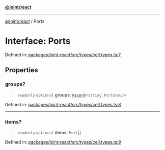 [**@joint/react**](../README.md)

***

[@joint/react](../README.md) / Ports

# Interface: Ports

Defined in: [packages/joint-react/src/types/cell.types.ts:7](https://github.com/samuelgja/joint/blob/9749094e6efe2db40c6881d5ffe1569d905db73f/packages/joint-react/src/types/cell.types.ts#L7)

## Properties

### groups?

> `readonly` `optional` **groups**: [`Record`](https://www.typescriptlang.org/docs/handbook/utility-types.html#recordkeys-type)\<`string`, `PortGroup`\>

Defined in: [packages/joint-react/src/types/cell.types.ts:8](https://github.com/samuelgja/joint/blob/9749094e6efe2db40c6881d5ffe1569d905db73f/packages/joint-react/src/types/cell.types.ts#L8)

***

### items?

> `readonly` `optional` **items**: `Port`[]

Defined in: [packages/joint-react/src/types/cell.types.ts:9](https://github.com/samuelgja/joint/blob/9749094e6efe2db40c6881d5ffe1569d905db73f/packages/joint-react/src/types/cell.types.ts#L9)
